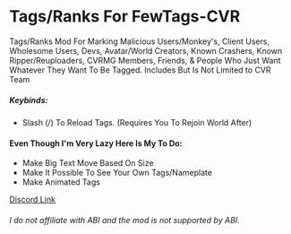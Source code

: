 # Tags/Ranks For FewTags-CVR
Tags/Ranks Mod For Marking Malicious Users/Monkey's, Client Users, Wholesome Users, Devs, Avatar/World Creators, Known Crashers, Known Ripper/Reuploaders, CVRMG Members, Friends, & People Who Just Want Whatever They Want To Be Tagged. Includes But Is Not Limited to CVR Team
##### Keybinds:
- Slash (/) To Reload Tags. (Requires You To Rejoin World After)

#### Even Though I'm Very Lazy Here Is My To Do:
- Make Big Text Move Based On Size
- Make It Possible To See Your Own Tags/Nameplate
- Make Animated Tags

[Discord Link](discord.gg/EN4RrZR)
###### I do not affiliate with ABI and the mod is not supported by ABI.
